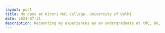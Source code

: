 ```yaml
---
layout: post
title: My days at Kirori Mal College, University of Delhi
date: 2021-07-31
description: Recounting my experiences as an undergraduate at KMC, DU, India
---
```

